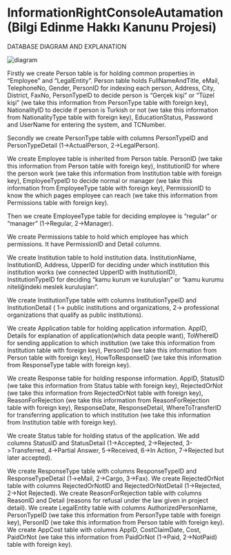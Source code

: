 # InformationRightConsoleAutamation (Bilgi Edinme Hakkı Kanunu Projesi)

DATABASE DIAGRAM AND EXPLANATION 

![diagram](https://github.com/sumeyrayanardag/RightToInformationAct/assets/45365584/40fc3fd9-c81e-47b8-ab58-f2679d9ca5f3)



Firstly we create Person table is for holding common properties in “Employee” and “LegalEntity”. Person table holds 
FullNameAndTitle, eMail, TelephoneNo, Gender, PersonID for indexing each person, Address, City, District, FaxNo, PersonTypeID to decide person is “Gerçek kişi” or “Tüzel kişi” (we take this information from PersonType table with foreign key),  NationalityID to decide if person is Turkish or not (we take this information from NationalityType table with foreign key), EducationStatus, Password and UserName for entering the system, and TCNumber.

Secondly we create PersonType table with columns PersonTypeID and PersonTypeDetail (1->ActualPerson, 2->LegalPerson).

We create Employee table is inherited from Person table. 
	PersonID (we take this information from Person table with foreign key), InstitutionID for where the person work (we take this information from Institution table with foreign key), EmployeeTypeID to decide normal or manager (we take this information from EmployeeType table with foreign key), PermissionID to know the which pages employee can reach (we take this information from Permissions table with foreign key).

Then we create EmployeeType table for deciding employee is “regular” or “manager” (1->Regular, 2->Manager).

We create Permissions table to hold which employee has which permissions. It have PermissionID and Detail columns.

We create Institution table to hold institution data.
	InstitutionName, InstitutionID, Address, UpperID for deciding under which institution this institution works (we connected UpperID with InstitutionID), InstitutionTypeID for deciding “kamu kurum ve kuruluşları” or “kamu kurumu niteliğindeki meslek kuruluşları”. 

We create InstitutionType table with columns InstitutionTypeID and InstitutionDetail ( 1-> public institutions and organizations, 2-> professional organizations that qualify as public institutions).

We create Application table for holding application information. 
	AppID, Details for explanation of application(which data people want), ToWhereID for sending application to which institution (we take this information from Institution table with foreign key), PersonID (we take this information from Person table with foreign key), HowToResponseID (we take this information from ResponseType table with foreign key).

We create Response table for holding response information.
	AppID, StatusID (we take this information from Status table with foreign key), RejectedOrNot (we take this information from RejectedOrNot table with foreign key), ReasonForRejection (we take this information from ReasonForRejection table with foreign key), ResponseDate, ResponseDetail, WhereToTransferID for transferring application to which institution (we take this information from Institution table with foreign key).

We create Status table for holding status of the application. We add columns StatusID and StatusDetail (1->Accepted, 2->Rejected, 3->Transferred, 4->Partial Answer, 5->Received, 6->In Action, 7->Rejected but later accepted).

We create ResponseType table with columns ResponseTypeID and ResponseTypeDetail (1->eMail, 2->Cargo, 3->Fax).
We create RejectedOrNot table with columns RejectedOrNotID and RejectedOrNotDetail (1->Rejected, 2->Not Rejected).
We create ReasonForRejection table with columns ReasonID and Detail (reasons for refusal under the law given in project detail).
We create LegalEntity table with columns AuthorizedPersonName, PersonTypeID (we take this information from PersonType table with foreign key), PersonID (we take this information from Person table with foreign key). 
We create AppCost table with columns AppID, CostClaimDate, Cost, PaidOrNot (we take this information from PaidOrNot (1->Paid, 2->NotPaid) table with foreign key).
